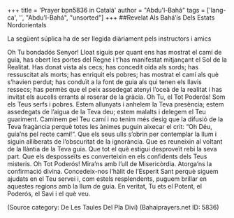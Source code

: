+++
title = 'Prayer bpn5836 in Català'
author = "Abdu'l-Bahá"
tags = ['lang-ca', '', "Abdu'l-Bahá", "unsorted"]
+++
##Revelat Als Bahá’ís Dels Estats Nordorientals

  
La següent súplica ha de ser llegida diàriament pels instructors i amics

Oh Tu bondadós Senyor! Lloat siguis per quant ens has mostrat el camí de guia, has obert les portes del Regne i t’has manifestat mitjançant el Sol de la Realitat. Has donat vista als cecs; has concedit oïda als sords; has ressuscitat als morts; has enriquit els pobres; has mostrat el camí als què s’havien perdut; has conduït a la font de guia als qui tenen els llavis ressecs; has permès que el peix assedegat atenyi l’oceà de la realitat i has invitat els aucells errants al roserar de la gràcia.
Oh Tu, el Tot Poderós! Som els Teus serfs i pobres. Estem allunyats i anhelem la Teva presència; estem assedegats de l’aigua de la Teva deu; estem malalts i delegem el Teu guariment. Caminem pel Teu camí i no tenim més desig que la difusió de la Teva fragància perquè totes les ànimes puguin aixecar el crit: “Oh Déu, guia’ns pel recte camí!“. Que els seus ulls s’obrin per contemplar la llum i siguin alliberats de l’obscuritat de la ignorància. Que es reuneixin al voltant de la llàntia de la Teva guia. Que tot el què estigui desproveït rebi la seva part. Que els desposseïts es converteixin en els confidents dels Teus misteris.
Oh Tot Poderós! Mira’ns amb l’ull de Misericòrdia. Atorga’ns la confirmació divina. Concedeix-nos l’hàlit de l’Esperit Sant perquè siguem ajudats en el Teu servei i, com estels resplendents, puguem brillar en aquestes regions amb la llum de guia.
En veritat, Tu ets el Potent, el Poderós, el Savi i el què veu.

(Source category: De Les Taules Del Pla Diví)
(Bahaiprayers.net ID: 5836)
